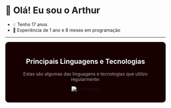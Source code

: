 # 👋 Olá! Eu sou o Arthur

- 💡 Tenho 17 anos
- 🧠 Experiência de 1 ano e 8 meses em programação

---

<div align="center" style="background-color: #160000; padding: 20px; border-radius: 10px;">
    <h2 style="color: #ffffff;">Principais Linguagens e Tecnologias</h2>
    <p style="color: #aaaaaa;">Estas são algumas das linguagens e tecnologias que utilizo regularmente:</p>
    <p>
        <img src="https://skillicons.dev/icons?i=js,html,css,wasm,dotnet,cs,mysql,npm,react,ts" alt="Tech stack">
    </p>
</div>
